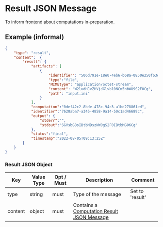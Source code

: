 # Result JSON Message

To inform frontend about computations in-preparation.

## Example (informal)

``` json title="Result Message Example"
{
    "type": "result",
    "content":  {
        "result": {
            "artifacts": [
                {
                    "identifier": "506d791e-18e0-4eb6-b68a-0850e250f63d",
                    "type":"file",
                    "MIMEtype": "application/octet-stream",
                    "content": "W2ludHJvZHVjdGlvbl0NCm5hbWU9S2F0Cg",
                    "path": "input.ini"
                }
            ],
            "computation":"0def42c2-8bde-478c-94c3-a1bd278861ed",
            "identifier":"7620aba7-a345-4858-9a14-50c1ad46689c",
            "output": {
                "stderr":"",
                "stdout":"SGVsbG8sIBtbMDszNW0gS2F0IBtbMG0KCg"
            },
            "status":"final",
            "timestamp":"2022-08-05T09:13:25Z"
        }
    }
}
```

### Result JSON Object

|Key            |Value Type |Opt / Must |Description |Comment |
|---------------|-----------|-----------|------------|--------|
| type |string |must | Type of the message | Set to 'result' |
| content | object | must | Contains a [Computation Result JSON Message](computation_result.md) | |